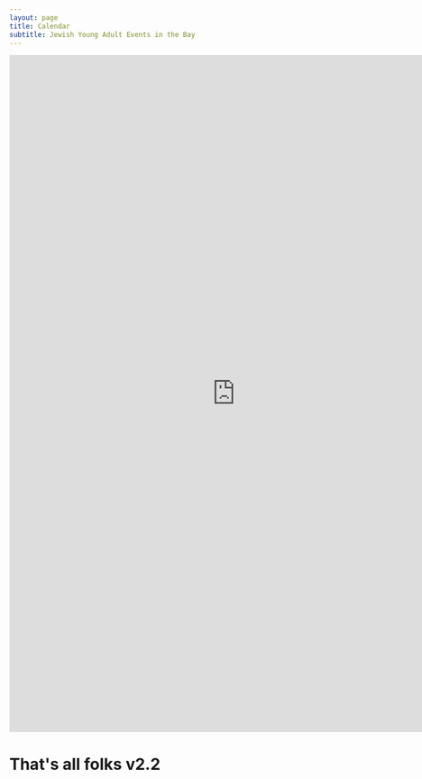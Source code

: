 ```yaml
---
layout: page
title: Calendar 
subtitle: Jewish Young Adult Events in the Bay
---
```


<div class="googleCalendar">
  <iframe src="https://calendar.google.com/calendar/embed?showTabs=0&amp;height=800&amp;wkst=1&amp;bgcolor=%23FFFFFF&amp;src=bsp4pl7nrmbt1merbkuehqluj4%40group.calendar.google.com&amp;color=%23182C57&amp;ctz=America%2FLos_Angeles" style="border-width:0" width="800" height="1200" frameborder="0" scrolling="no"></iframe>
</div>

# That's all folks v2.2
